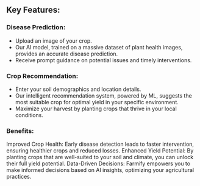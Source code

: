 ## Key Features:

### Disease Prediction:
- Upload an image of your crop.
- Our AI model, trained on a massive dataset of plant health images, provides an accurate disease prediction.
- Receive prompt guidance on potential issues and timely interventions.
### Crop Recommendation:
- Enter your soil demographics and location details.
- Our intelligent recommendation system, powered by ML, suggests the most suitable crop for optimal yield in your specific environment.
- Maximize your harvest by planting crops that thrive in your local conditions.

### Benefits:
Improved Crop Health: Early disease detection leads to faster intervention, ensuring healthier crops and reduced losses.
Enhanced Yield Potential: By planting crops that are well-suited to your soil and climate, you can unlock their full yield potential.
Data-Driven Decisions: Farmify empowers you to make informed decisions based on AI insights, optimizing your agricultural practices.
